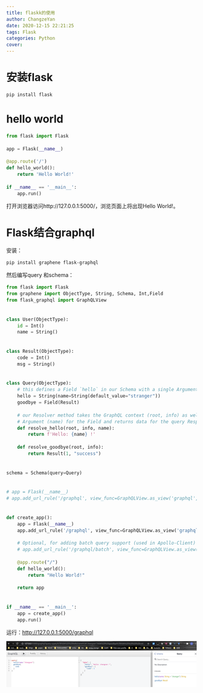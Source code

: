 ```yaml
---
title: flaskk的使用
author: ChangzeYan
date: 2020-12-15 22:21:25
tags: Flask
categories: Python
cover:
---
```


# 安装flask
```bash
pip install flask
```

# hello world
```py
from flask import Flask

app = Flask(__name__)

@app.route('/')
def hello_world():
    return 'Hello World!'

if __name__ == '__main__':
    app.run()
```
打开浏览器访问http://127.0.0.1:5000/，浏览页面上将出现Hello World!。


# Flask结合graphql

安装：
```bash
pip install graphene flask-graphql
```

然后编写query 和schema：
```py
from flask import Flask
from graphene import ObjectType, String, Schema, Int,Field
from flask_graphql import GraphQLView


class User(ObjectType):
    id = Int()
    name = String()


class Result(ObjectType):
    code = Int()
    msg = String()


class Query(ObjectType):
    # this defines a Field `hello` in our Schema with a single Argument `name`
    hello = String(name=String(default_value="stranger"))
    goodbye = Field(Result)

    # our Resolver method takes the GraphQL context (root, info) as well as
    # Argument (name) for the Field and returns data for the query Response
    def resolve_hello(root, info, name):
        return f'Hello: {name} !'

    def resolve_goodbye(root, info):
        return Result(1, "success")


schema = Schema(query=Query)


# app = Flask(__name__)
# app.add_url_rule('/graphql', view_func=GraphQLView.as_view('graphql', schema=schema, graphiql=True))


def create_app():
    app = Flask(__name__)
    app.add_url_rule('/graphql', view_func=GraphQLView.as_view('graphql', schema=schema, graphiql=True))

    # Optional, for adding batch query support (used in Apollo-Client)
    # app.add_url_rule('/graphql/batch', view_func=GraphQLView.as_view('graphql', schema=schema, batch=True))

    @app.route("/")
    def hello_world():
        return "Hello World!"

    return app


if __name__ == '__main__':
    app = create_app()
    app.run()

```

运行：http://127.0.0.1:5000/graphql

![graphiql测试](https://github.com/ChangzeYan/ChangzeYan.github.io/raw/hexo/source/pic/flask-graphql-运行.png)
